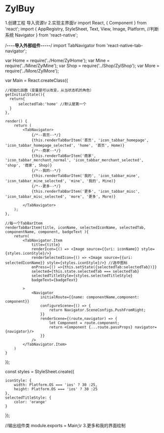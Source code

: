 # ZylBuy
1.创建工程  导入资源\r
2.实现主界面\r
import React, { Component } from 'react';
import {
    AppRegistry,
    StyleSheet,
    Text,
    View,
    Image,
    Platform, //判断系统
    Navigator
} from 'react-native';

/**----导入外部组件-----**/
import TabNavigator from 'react-native-tab-navigator';

var Home = require('../Home/ZylHome');
var Mine = require('../Mine/ZylMine');
var Shop = require('../Shop/ZylShop');
var More = require('../More/ZylMore');

var Main = React.createClass({

    //初始化函数（变量是可以改变，从当状态机的角色）
    getInitialState(){
      return{
          selectedTab:'home' //默认是第一个
      }
    },

    render() {
        return (
            <TabNavigator>
                {/*--首页--*/}
                {this.renderTabBarItem('首页', 'icon_tabbar_homepage', 'icon_tabbar_homepage_selected', 'home', '首页', Home)}
                {/*--商家--*/}
                {this.renderTabBarItem('商家', 'icon_tabbar_merchant_normal', 'icon_tabbar_merchant_selected', 'shop', '商家', Shop)}
                {/*--我的--*/}
                {this.renderTabBarItem('我的', 'icon_tabbar_mine', 'icon_tabbar_mine_selected', 'mine', '我的', Mine)}
                {/*--更多--*/}
                {this.renderTabBarItem('更多', 'icon_tabbar_misc', 'icon_tabbar_misc_selected', 'more', '更多', More)}

            </TabNavigator>
        );
    },

    //每一个TabBarItem
    renderTabBarItem(title, iconName, selectedIconName, selectedTab, componentName, component, badgeText ){
        return(
            <TabNavigator.Item
                title={title}
                renderIcon={() => <Image source={{uri: iconName}} style={styles.iconStyle}/>}
                renderSelectedIcon={() => <Image source={{uri: selectedIconName}} style={styles.iconStyle}/>} //选中图标
                onPress={() =>{this.setState({selectedTab:selectedTab})}}
                selected={this.state.selectedTab === selectedTab}
                selectedTitleStyle={styles.selectedTitleStyle}
                badgeText={badgeText}

            >
                <Navigator
                    initialRoute={{name: componentName,component: component}}
                    configureScene={() => {
                        return Navigator.SceneConfigs.PushFromRight;
                    }}
                    renderScene={(route,navigator) => {
                        let Component = route.component;
                        return <Component {...route.passProps} navigator={navigator}/>
                    }}
                />
            </TabNavigator.Item>
        )
    }


});

const styles = StyleSheet.create({

    iconStyle: {
        width: Platform.OS === 'ios' ? 30 :25,
        height: Platform.OS === 'ios' ? 30 :25
    },
    selectedTitleStyle: {
        color: 'orange'
    }
});

//输出组件类
module.exports = Main;\r
3.更多和我的界面绘制
